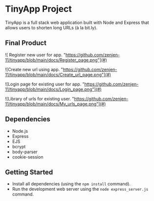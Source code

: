 # TinyApp Project

TinyApp is a full stack web application built with Node and Express that allows users to shorten long URLs (à la bit.ly).

## Final Product
![ Register new user for app. "https://github.com/zenjen-11/tinyapp/blob/main/docs/Register_page.png"](#)

![Create new url using app. "https://github.com/zenjen-11/tinyapp/blob/main/docs/Create_url_page.png"](#)

![Login page for existing user for app. "https://github.com/zenjen-11/tinyapp/blob/main/docs/Login_page.png"](#)

![Library of urls for existing user. "https://github.com/zenjen-11/tinyapp/blob/main/docs/My_urls_page.png"](#)


## Dependencies

- Node.js
- Express
- EJS
- bcrypt
- body-parser
- cookie-session

## Getting Started

- Install all dependencies (using the `npm install` command).
- Run the development web server using the `node express_server.js` command.